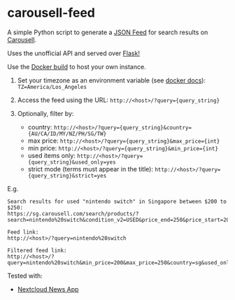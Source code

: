 # carousell-feed
A simple Python script to generate a [JSON Feed](https://github.com/brentsimmons/JSONFeed) for search results on [Carousell](https://www.carousell.com).

Uses the unofficial API and served over [Flask!](https://github.com/pallets/flask/)

Use the [Docker build](https://hub.docker.com/r/leonghui/carousell-feed) to host your own instance.

1. Set your timezone as an environment variable (see [docker docs]): `TZ=America/Los_Angeles`

2. Access the feed using the URL: `http://<host>/?query={query_string}`

3. Optionally, filter by:
    - country: `http://<host>/?query={query_string}&country={AU/CA/ID/MY/NZ/PH/SG/TW}`
    - max price: `http://<host>/?query={query_string}&max_price={int}`
    - min price: `http://<host>/?query={query_string}&min_price={int}`
    - used items only: `http://<host>/?query={query_string}&used_only=yes`
    - strict mode (terms must appear in the title): `http://<host>/?query={query_string}&strict=yes`

E.g.
```
Search results for used "nintendo switch" in Singapore between $200 to $250:
https://sg.carousell.com/search/products/?search=nintendo%20switch&condition_v2=USED&price_end=250&price_start=200&sort_by=time_created%2Cdescending

Feed link:
http://<host>/?query=nintendo%20switch

Filtered feed link:
http://<host>/?query=nintendo%20switch&min_price=200&max_price=250&country=sg&used_only=true&strict=true
```

Tested with:
- [Nextcloud News App](https://github.com/nextcloud/news)

[docker docs]:(https://docs.docker.com/compose/environment-variables/#set-environment-variables-in-containers)